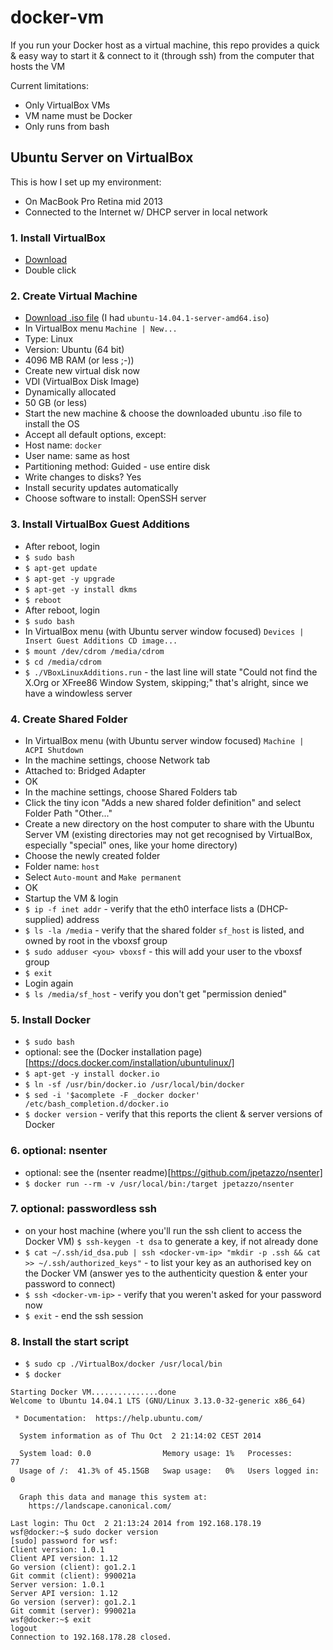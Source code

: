 docker-vm
=========

If you run your Docker host as a virtual machine, this repo provides a quick & easy way to start it & connect to it (through ssh) from the computer that hosts the VM

Current limitations:
- Only VirtualBox VMs
- VM name must be Docker
- Only runs from bash

## Ubuntu Server on VirtualBox
This is how I set up my environment:

- On MacBook Pro Retina mid 2013
- Connected to the Internet w/ DHCP server in local network

### 1. Install VirtualBox
- [Download](https://www.virtualbox.org/wiki/Downloads)
- Double click

### 2. Create Virtual Machine
- [Download .iso file](http://www.ubuntu.com/download/server) (I had `ubuntu-14.04.1-server-amd64.iso`)
- In VirtualBox menu `Machine | New...`
- Type: Linux
- Version: Ubuntu (64 bit)
- 4096 MB RAM (or less ;-))
- Create new virtual disk now
- VDI (VirtualBox Disk Image)
- Dynamically allocated
- 50 GB (or less)
- Start the new machine & choose the downloaded ubuntu .iso file to install the OS
- Accept all default options, except:
- Host name: `docker`
- User name: same as host
- Partitioning method: Guided - use entire disk
- Write changes to disks? Yes
- Install security updates automatically
- Choose software to install: OpenSSH server

### 3. Install VirtualBox Guest Additions
- After reboot, login
- `$ sudo bash`
- `$ apt-get update`
- `$ apt-get -y upgrade`
- `$ apt-get -y install dkms`
- `$ reboot`
- After reboot, login
- `$ sudo bash`
- In VirtualBox menu (with Ubuntu server window focused) `Devices | Insert Guest Additions CD image...`
- `$ mount /dev/cdrom /media/cdrom`
- `$ cd /media/cdrom`
- `$ ./VBoxLinuxAdditions.run` - the last line will state "Could not find the X.Org or XFree86 Window System, skipping;" that's alright, since we have a windowless server

### 4. Create Shared Folder
- In VirtualBox menu (with Ubuntu server window focused) `Machine | ACPI Shutdown`
- In the machine settings, choose Network tab
- Attached to: Bridged Adapter
- OK
- In the machine settings, choose Shared Folders tab
- Click the tiny icon "Adds a new shared folder definition" and select Folder Path "Other..."
- Create a new directory on the host computer to share with the Ubuntu Server VM (existing directories may not get recognised by VirtualBox, especially "special" ones, like your home directory)
- Choose the newly created folder
- Folder name: `host`
- Select `Auto-mount` and `Make permanent`
- OK
- Startup the VM & login
- `$ ip -f inet addr` - verify that the eth0 interface lists a (DHCP-supplied) address
- `$ ls -la /media` - verify that the shared folder `sf_host` is listed, and owned by root in the vboxsf group
- `$ sudo adduser <you> vboxsf` - this will add your user to the vboxsf group
- `$ exit`
- Login again
- `$ ls /media/sf_host` - verify you don't get "permission denied"

### 5. Install Docker
- `$ sudo bash`
- optional: see the (Docker installation page)[https://docs.docker.com/installation/ubuntulinux/]
- `$ apt-get -y install docker.io`
- `$ ln -sf /usr/bin/docker.io /usr/local/bin/docker`
- `$ sed -i '$acomplete -F _docker docker' /etc/bash_completion.d/docker.io`
- `$ docker version` - verify that this reports the client & server versions of Docker

### 6. optional: nsenter
- optional: see the (nsenter readme)[https://github.com/jpetazzo/nsenter]
- `$ docker run --rm -v /usr/local/bin:/target jpetazzo/nsenter`

### 7. optional: passwordless ssh
- on your host machine (where you'll run the ssh client to access the Docker VM) `$ ssh-keygen -t dsa` to generate a key, if not already done
- `$ cat ~/.ssh/id_dsa.pub | ssh <docker-vm-ip> "mkdir -p .ssh && cat >> ~/.ssh/authorized_keys"` - to list your key as an authorised key on the Docker VM (answer yes to the authenticity question & enter your password to connect)
- `$ ssh <docker-vm-ip>` - verify that you weren't asked for your password now
- `$ exit` - end the ssh session

### 8. Install the start script
- `$ sudo cp ./VirtualBox/docker /usr/local/bin`
- `$ docker`
```
Starting Docker VM...............done
Welcome to Ubuntu 14.04.1 LTS (GNU/Linux 3.13.0-32-generic x86_64)

 * Documentation:  https://help.ubuntu.com/

  System information as of Thu Oct  2 21:14:02 CEST 2014

  System load: 0.0                Memory usage: 1%   Processes:       77
  Usage of /:  41.3% of 45.15GB   Swap usage:   0%   Users logged in: 0

  Graph this data and manage this system at:
    https://landscape.canonical.com/

Last login: Thu Oct  2 21:13:24 2014 from 192.168.178.19
wsf@docker:~$ sudo docker version
[sudo] password for wsf: 
Client version: 1.0.1
Client API version: 1.12
Go version (client): go1.2.1
Git commit (client): 990021a
Server version: 1.0.1
Server API version: 1.12
Go version (server): go1.2.1
Git commit (server): 990021a
wsf@docker:~$ exit
logout
Connection to 192.168.178.28 closed.
```


